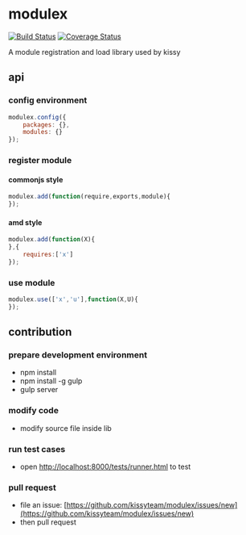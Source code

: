 # modulex

[![Build Status](https://secure.travis-ci.org/kissyteam/modulex.png?branch=master)](https://travis-ci.org/kissyteam/modulex)
[![Coverage Status](https://coveralls.io/repos/kissyteam/modulex/badge.png?branch=master)](https://coveralls.io/r/kissyteam/modulex?branch=master)

A module registration and load library used by kissy

## api

### config environment

```javascript
modulex.config({
    packages: {},
    modules: {}
});
```

### register module

#### commonjs style

```javascript
modulex.add(function(require,exports,module){
});
```

#### amd style

```javascript
modulex.add(function(X){
},{
    requires:['x']
});
```

### use module

```javascript
modulex.use(['x','u'],function(X,U){
});
```

## contribution

### prepare development environment

* npm install
* npm install -g gulp
* gulp server

### modify code

* modify source file inside lib

### run test cases

* open [http://localhost:8000/tests/runner.html](http://localhost:8000/tests/runner.html) to test

### pull request

* file an issue: [https://github.com/kissyteam/modulex/issues/new](https://github.com/kissyteam/modulex/issues/new)
* then pull request
